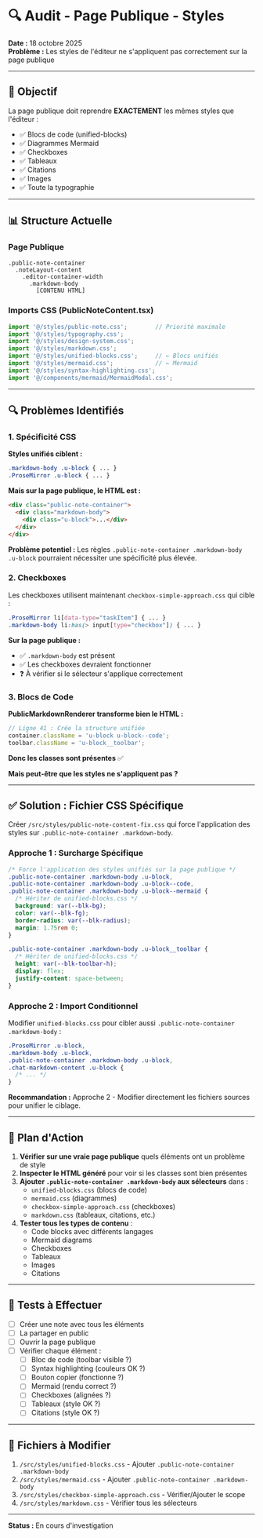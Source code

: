 # 🔍 Audit - Page Publique - Styles

**Date :** 18 octobre 2025  
**Problème :** Les styles de l'éditeur ne s'appliquent pas correctement sur la page publique

---

## 🎯 Objectif

La page publique doit reprendre **EXACTEMENT** les mêmes styles que l'éditeur :
- ✅ Blocs de code (unified-blocks)
- ✅ Diagrammes Mermaid
- ✅ Checkboxes
- ✅ Tableaux
- ✅ Citations
- ✅ Images
- ✅ Toute la typographie

---

## 📊 Structure Actuelle

### Page Publique
```
.public-note-container
  .noteLayout-content
    .editor-container-width
      .markdown-body
        [CONTENU HTML]
```

### Imports CSS (PublicNoteContent.tsx)
```typescript
import '@/styles/public-note.css';        // Priorité maximale
import '@/styles/typography.css';
import '@/styles/design-system.css';
import '@/styles/markdown.css';
import '@/styles/unified-blocks.css';     // ← Blocs unifiés
import '@/styles/mermaid.css';            // ← Mermaid
import '@/styles/syntax-highlighting.css';
import '@/components/mermaid/MermaidModal.css';
```

---

## 🔍 Problèmes Identifiés

### 1. Spécificité CSS

**Styles unifiés ciblent :**
```css
.markdown-body .u-block { ... }
.ProseMirror .u-block { ... }
```

**Mais sur la page publique, le HTML est :**
```html
<div class="public-note-container">
  <div class="markdown-body">
    <div class="u-block">...</div>
  </div>
</div>
```

**Problème potentiel :** Les règles `.public-note-container .markdown-body .u-block` pourraient nécessiter une spécificité plus élevée.

### 2. Checkboxes

Les checkboxes utilisent maintenant `checkbox-simple-approach.css` qui cible :
```css
.ProseMirror li[data-type="taskItem"] { ... }
.markdown-body li:has(> input[type="checkbox"]) { ... }
```

**Sur la page publique :**
- ✅ `.markdown-body` est présent
- ✅ Les checkboxes devraient fonctionner
- ❓ À vérifier si le sélecteur s'applique correctement

### 3. Blocs de Code

**PublicMarkdownRenderer transforme bien le HTML :**
```typescript
// Ligne 41 : Crée la structure unifiée
container.className = 'u-block u-block--code';
toolbar.className = 'u-block__toolbar';
```

**Donc les classes sont présentes** ✅

**Mais peut-être que les styles ne s'appliquent pas ?**

---

## ✅ Solution : Fichier CSS Spécifique

Créer `/src/styles/public-note-content-fix.css` qui force l'application des styles sur `.public-note-container .markdown-body`.

### Approche 1 : Surcharge Spécifique

```css
/* Force l'application des styles unifiés sur la page publique */
.public-note-container .markdown-body .u-block,
.public-note-container .markdown-body .u-block--code,
.public-note-container .markdown-body .u-block--mermaid {
  /* Hériter de unified-blocks.css */
  background: var(--blk-bg);
  color: var(--blk-fg);
  border-radius: var(--blk-radius);
  margin: 1.75rem 0;
}

.public-note-container .markdown-body .u-block__toolbar {
  /* Hériter de unified-blocks.css */
  height: var(--blk-toolbar-h);
  display: flex;
  justify-content: space-between;
}
```

### Approche 2 : Import Conditionnel

Modifier `unified-blocks.css` pour cibler aussi `.public-note-container .markdown-body` :

```css
.ProseMirror .u-block,
.markdown-body .u-block,
.public-note-container .markdown-body .u-block,
.chat-markdown-content .u-block {
  /* ... */
}
```

**Recommandation :** Approche 2 - Modifier directement les fichiers sources pour unifier le ciblage.

---

## 📝 Plan d'Action

1. **Vérifier sur une vraie page publique** quels éléments ont un problème de style
2. **Inspecter le HTML généré** pour voir si les classes sont bien présentes
3. **Ajouter `.public-note-container .markdown-body` aux sélecteurs** dans :
   - `unified-blocks.css` (blocs de code)
   - `mermaid.css` (diagrammes)
   - `checkbox-simple-approach.css` (checkboxes)
   - `markdown.css` (tableaux, citations, etc.)
4. **Tester tous les types de contenu** :
   - Code blocks avec différents langages
   - Mermaid diagrams
   - Checkboxes
   - Tableaux
   - Images
   - Citations

---

## 🧪 Tests à Effectuer

- [ ] Créer une note avec tous les éléments
- [ ] La partager en public
- [ ] Ouvrir la page publique
- [ ] Vérifier chaque élément :
  - [ ] Bloc de code (toolbar visible ?)
  - [ ] Syntax highlighting (couleurs OK ?)
  - [ ] Bouton copier (fonctionne ?)
  - [ ] Mermaid (rendu correct ?)
  - [ ] Checkboxes (alignées ?)
  - [ ] Tableaux (style OK ?)
  - [ ] Citations (style OK ?)

---

## 📁 Fichiers à Modifier

1. `/src/styles/unified-blocks.css` - Ajouter `.public-note-container .markdown-body`
2. `/src/styles/mermaid.css` - Ajouter `.public-note-container .markdown-body`
3. `/src/styles/checkbox-simple-approach.css` - Vérifier/Ajouter le scope
4. `/src/styles/markdown.css` - Vérifier tous les sélecteurs

---

**Status :** En cours d'investigation

